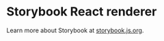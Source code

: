 # Storybook React renderer

Learn more about Storybook at [storybook.js.org](https://storybook.js.org/?utm_source=readme).
